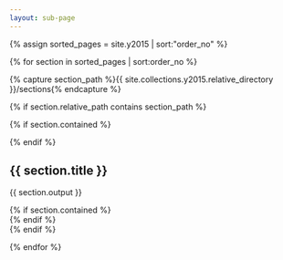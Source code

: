 ```yaml
---
layout: sub-page
---
```


{% assign sorted_pages = site.y2015 | sort:"order_no" %}


{% for section in sorted_pages | sort:order_no %}	

{% capture section_path  %}{{ site.collections.y2015.relative_directory }}/sections{% endcapture %}

{% if section.relative_path contains section_path  %}

 <section class="main-content text-center">


   {% if section.contained %}
    <div class="container">
   {% endif %}

   <h2>{{ section.title }}</h2> 
   <p>{{ section.output  }}</p>
   {% if section.contained   %}
    </div>
   {% endif %}
 </section>
{% endif %}

{% endfor %}

